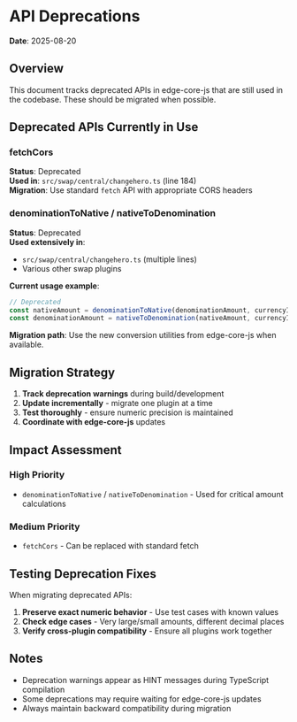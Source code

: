 # API Deprecations

**Date**: 2025-08-20

## Overview

This document tracks deprecated APIs in edge-core-js that are still used in the codebase. These should be migrated when possible.

## Deprecated APIs Currently in Use

### fetchCors

**Status**: Deprecated  
**Used in**: `src/swap/central/changehero.ts` (line 184)  
**Migration**: Use standard `fetch` API with appropriate CORS headers

### denominationToNative / nativeToDenomination

**Status**: Deprecated  
**Used extensively in**:

- `src/swap/central/changehero.ts` (multiple lines)
- Various other swap plugins

**Current usage example**:

```typescript
// Deprecated
const nativeAmount = denominationToNative(denominationAmount, currencyInfo);
const denominationAmount = nativeToDenomination(nativeAmount, currencyInfo);
```

**Migration path**: Use the new conversion utilities from edge-core-js when available.

## Migration Strategy

1. **Track deprecation warnings** during build/development
2. **Update incrementally** - migrate one plugin at a time
3. **Test thoroughly** - ensure numeric precision is maintained
4. **Coordinate with edge-core-js** updates

## Impact Assessment

### High Priority

- `denominationToNative` / `nativeToDenomination` - Used for critical amount calculations

### Medium Priority

- `fetchCors` - Can be replaced with standard fetch

## Testing Deprecation Fixes

When migrating deprecated APIs:

1. **Preserve exact numeric behavior** - Use test cases with known values
2. **Check edge cases** - Very large/small amounts, different decimal places
3. **Verify cross-plugin compatibility** - Ensure all plugins work together

## Notes

- Deprecation warnings appear as HINT messages during TypeScript compilation
- Some deprecations may require waiting for edge-core-js updates
- Always maintain backward compatibility during migration
